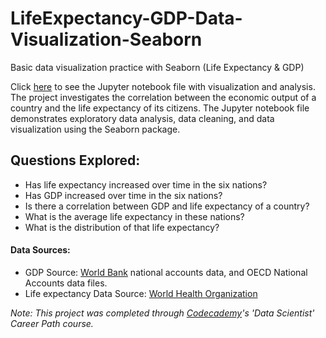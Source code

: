 # LifeExpectancy-GDP-Data-Visualization-Seaborn
Basic data visualization practice with Seaborn (Life Expectancy &amp; GDP)

Click [here](https://github.com/cjunwon/LifeExpectancy-GDP-Data-Visualization-Seaborn/blob/main/life_expectancy_gdp.ipynb) to see the Jupyter notebook file with visualization and analysis.
The project investigates the correlation between the economic output of a country and the life expectancy of its citizens.
The Jupyter notebook file demonstrates exploratory data analysis, data cleaning, and data visualization using the Seaborn package.

## Questions Explored:
* Has life expectancy increased over time in the six nations?
* Has GDP increased over time in the six nations?
* Is there a correlation between GDP and life expectancy of a country?
* What is the average life expectancy in these nations?
* What is the distribution of that life expectancy?

#### Data Sources:
* GDP Source: [World Bank](https://data.worldbank.org/indicator/NY.GDP.MKTP.CD "World Bank") national accounts data, and OECD National Accounts data files.
* Life expectancy Data Source: [World Health Organization](https://apps.who.int/gho/data/node.main.688 "World Health Organization")


*Note: This project was completed through [Codecademy](https://www.codecademy.com/ "Codecademy")'s 'Data Scientist' Career Path course.*
